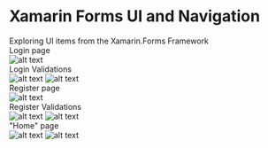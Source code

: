# Xamarin Forms UI and Navigation
 Exploring UI items from the Xamarin.Forms Framework
 <br/>
 Login page
 <br/>
 ![alt text](https://github.com/Filfeni/Xamarin-Forms-UI-and-Navigation/blob/main/A.png?raw=true)
 <br/>
 Login Validations
 <br/>
 ![alt text](https://github.com/Filfeni/Xamarin-Forms-UI-and-Navigation/blob/main/A1.png?raw=true)
 ![alt text](https://github.com/Filfeni/Xamarin-Forms-UI-and-Navigation/blob/main/A2.png?raw=true)
 <br/>
 Register page
 <br/>
 ![alt text](https://github.com/Filfeni/Xamarin-Forms-UI-and-Navigation/blob/main/B.png?raw=true)
 <br/>
 Register Validations
 <br/>
 ![alt text](https://github.com/Filfeni/Xamarin-Forms-UI-and-Navigation/blob/main/B1.png?raw=true)
 ![alt text](https://github.com/Filfeni/Xamarin-Forms-UI-and-Navigation/blob/main/B2.png?raw=true)
 <br/>
 "Home" page
 <br/>
 ![alt text](https://github.com/Filfeni/Xamarin-Forms-UI-and-Navigation/blob/main/C.png?raw=true)
 ![alt text](https://github.com/Filfeni/Xamarin-Forms-UI-and-Navigation/blob/main/C1.png?raw=true)

